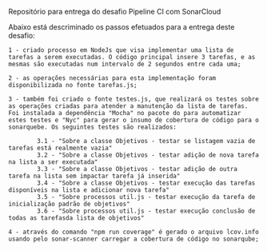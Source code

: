 Repositório para entrega do desafio Pipeline CI com SonarCloud

Abaixo está descriminado os passos efetuados para a entrega deste desafio:

    1 - criado processo em NodeJs que visa implementar uma lista de tarefas a serem executadas. O código principal insere 3 tarefas, e as mesmas são executadas num intervalo de 2 segundos entre cada uma;

    2 - as operações necessárias para esta implementação foram disponibilizada no fonte tarefas.js;

    3 - também foi criado o fonte testes.js, que realizará os testes sobre as operações criadas para atender a manutenção da lista de tarefas. Foi instalada a dependência "Mocha" no pacote do para automatizar estes testes e "Nyc" para gerar o insumo de cobertura de código para o sonarquebe. Os seguintes testes são realizados:
        
            3.1 - "Sobre a classe Objetivos - testar se listagem vazia de tarefas está realmente vazia"
            3.2 - "Sobre a classe Objetivos - testar adição de nova tarefa na lista a ser executada"
            3.3 - "Sobre a classe Objetivos - testar adição de outra tarefa na lista sem impactar tarefa já inserida"
            3.4 - "Sobre a classe Objetivos - testar execução das tarefas disponíveis na lista e adicionar nova tarefa"
            3.5 - "Sobre processos util.js - testar execução da tarefa de inicialização padrão de objetivos"
            3.6 - "Sobre processos util.js - testar execução conclusão de todas as tarefasda lista de objetivos"

    4 - através do comando "npm run coverage" é gerado o arquivo lcov.info usando pelo sonar-scanner carregar a cobertura de código no sonarqube;